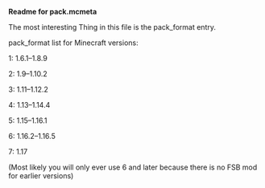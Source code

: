 __Readme for pack.mcmeta__

The most interesting Thing in this file is the
pack_format entry.


pack_format list for Minecraft versions:

1: 1.6.1–1.8.9 

2: 1.9–1.10.2 

3: 1.11–1.12.2 

4: 1.13–1.14.4 

5: 1.15–1.16.1 

6: 1.16.2–1.16.5 

7: 1.17

(Most likely you will only ever use 6 and later because there is no FSB mod for earlier versions)
